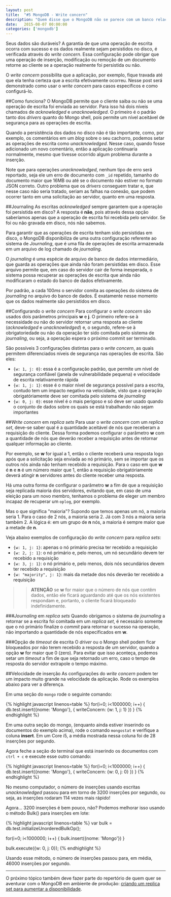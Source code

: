 ```yaml
---
layout: post
title:  "#5 MongoDB - Write concern"
description: "Quem disse que o MongoDB não se parece com um banco relacional? Aprenda a fazer com que as operações de escrita sejam persistidas em disco, mesmo que ocorra um desastre sem precedentes em seu servidor."
date:   2015-08-07 00:00:00
categories: ['mongodb']
---
```


Seus dados são duráveis? A garantia de que uma operação de escrita ocorra com sucesso e os dados realmente sejam persistidos no disco, é verificada através do *write concern*. Essa configuração pode obrigar que uma operação de inserção, modificação ou remoção de um documento retorne ao cliente se a operação realmente foi persistida ou não.

O *write concern* possibilita que a aplicação, por exemplo, fique travada até que ela tenha certeza que a escrita efetivamente ocorreu. Nesse post será demonstrado como usar o *write concern* para casos específicos e como configurá-lo.

##Como funciona?
O MongoDB permite que o cliente saiba ou não se uma operação de escrita foi enviada ao servidor. Para isso há dois níveis chamados de *acknowledged* e *unacknowledged*. O primeiro é o padrão tanto dos *drivers* quanto do Mongo shell, pois permite um nível aceitável de segurança para as operações de escrita.

Quando a persistência dos dados no disco não é tão importante, como, por exemplo, os comentários em um *blog* sobre o seu cachorro, podemos setar as operações de escrita como *unacknowledged*. Nesse caso, quando fosse adicionado um novo comentário, então a aplicação continuaria normalmente, mesmo que tivesse ocorrido algum problema durante a inserção.

Note que para operações *unacknowledged*, nenhum tipo de erro será reportado, seja ele um erro de documento com `_id` repetido, tamanho do documento maior que 16MB ou até se o documento não estiver no formato JSON correto. Outro problema que os *drivers* conseguem tratar e, que nesse caso não seria tratado, seriam as falhas na conexão, que podem ocorrer tanto em uma solicitação ao servidor, quanto em uma resposta.

##Journaling
As escritas *acknowledged* sempre garantem que a operação foi persistida em disco? A resposta é **não**, pois através dessa opção saberíamos apenas que a operação de escrita foi recebida pelo servidor. Se foi ou não gravada em disco, nós não sabemos.

Para garantir que as operações de escrita tenham sido persistidas em disco, o MongoDB disponibiliza de uma outra configuração referente ao sistema de *Journaling*, que é uma fila de operações de escrita armazenada em um arquivo de log chamado de *journaling*.

O *journaling* é uma espécie de arquivo de banco de dados intermediário, que guarda as operações que ainda não foram persistidas em disco. Esse arquivo permite que, em caso do servidor cair de forma inesperada, o sistema possa recuperar as operações de escrita que ainda não modificaram o estado do banco de dados efetivamente.

Por padrão, a cada 100*ms* o servidor comita as operações do sistema de *journaling* no arquivo do banco de dados. É exatamente nesse momento que os dados realmente são persistidos em disco.

##Configurando o *write concern*
Para configurar o *write concern* são usados dois parâmetros principais **w** e **j**. O primeiro refere-se à necessidade ou não do servidor retornar uma resposta ao cliente (*acknowledged* e *unacknowledged*) e, o segundo, refere-se à obrigatoriedade ou não da operação ter sido comitada pelo sistema de *journaling*, ou seja, a operação espera o próximo commit ser terminado.

São possíveis 3 configurações distintas para o *write concern*, as quais permitem diferenciados níveis de segurança nas operações de escrita. São eles:

* `{w: 1, j: 0}`: essa é a configuração padrão, que permite um nível de segurança confiável (janela de vulnerabilidade pequena) e velocidade de escrita relativamente rápida
* `{w: 1, j: 1}`: esse é o maior nível de segurança possível para a escrita, contudo tem um impacto negativo na velocidade, visto que a operação obrigatóriamente deve ser comitada pelo sistema de *journaling*
* `{w: 0, j: 0}`: esse nível é o mais perigoso e só deve ser usado quando o conjunto de dados sobre os quais se está trabalhando não sejam importantes

##*Write concern* em *replica sets*
Para usar o *write concern* com um *replica set*, deve-se saber qual é a quantidade aceitável de nós que receberam a requisição do cliente. Dessa forma podemos configurar o parâmetro **w** com a quantidade de nós que deverão receber a requisição antes de retornar qualquer informação ao cliente.

Por exemplo, se **w** for igual a 1, então o cliente receberá uma resposta logo após que a solicitação seja enviada ao nó primário, sem se importar que os outros nós ainda não tenham recebido a requisição. Para o caso em que **w** é **n** e **n** é um número maior que 1, então a requisição obrigatóriamente deverá atingir **n** servidores antes do cliente receber uma resposta.

Há uma outra forma de configurar o parâmetro **w** a fim de que a requisição seja replicada  maioria dos servidores, evitando que, em caso de uma eleição para um novo membro, tenhamos o problema de eleger um membro incapaz de recuperar um `oplog`, por exemplo.

Mas o que significa "maioria"? Supondo que temos apenas um nó, a maioria seria 1. Para o caso de 2 nós, a maioria seria 2. Já com 3 nós a maioria seria também 2. A lógica é: em um grupo de **n** nós, a maioria é sempre maior que a metade de **n**.

Veja abaixo exemplos de configuração do *write concern* para *replica sets*:

* `{w: 1, j: 1}`: apenas o nó primário precisa ter recebido a requisição
* `{w: 2, j: 1}`: o nó primário e, pelo menos, um nó secundário devem ter recebido a requisição
* `{w: 3, j: 1}`: o nó primário e, pelo menos, dois nós secundários devem ter recebido a requisição
* `{w: "majority", j: 1}`: mais da metade dos nós deverão ter recebido a requisição

>>**ATENÇÃO** se **w** for maior que o número de nós que contêm dados, então ele ficará aguardando até que os nós existentes respondam e, portanto, o cliente ficará bloqueado indefinidamente.

###*Journaling* em *replica sets*
Quando obrigamos o sistema de *journaling* a retornar se a escrita foi comitada em um *replica set*, é necessário somente que o nó primário finalize o *commit* para retornar o sucesso na operação, não importando a quantidade de nós especificados em **w**.

###Opção de *timeout* de escrita
O *driver* ou o Mongo shell podem ficar bloqueados por não terem recebido a resposta de um servidor, quando a opção **w** for maior que 0 (zero). Para evitar que isso aconteça, podemos setar um *timeout* a fim de que seja retornado um erro, caso o tempo de resposta do servidor extrapole o tempo máximo.

##Velocidade de inserção
As configurações do *write concern* podem ter um impacto muito grande na velocidade da aplicação. Rode os exemplos abaixo para ver a diferença.

Em uma seção do `mongo` rode o seguinte comando:

{% highlight javascript linenos=table %}
for(i=0; i<1000000; i++) {
  db.test.insert({nome: 'Mongo'}, {
    writeConcern: {w: 1, j: 1}
  })
}
{% endhighlight %}

Em uma outra seção do mongo, (enquanto ainda estiver inserindo os documentos do exemplo acima), rode o comando `mongostat` e verifique a coluna **insert**. Em um Core i5, a média mostrada nessa coluna foi de 28 inserções por segundo.

Agora feche a seção do terminal que está inserindo os documentos com `ctrl + c` e execute esse outro comando:

{% highlight javascript linenos=table %}
for(i=0; i<1000000; i++) {
  db.test.insert({nome: 'Mongo'}, {
    writeConcern: {w: 0, j: 0}
  })
}
{% endhighlight %}

No mesmo computador, o número de inserções usando escritas *unacknowledged* passou para em torno de 3200 inserções por segundo, ou seja, as inserções rodaram 114 vezes mais rápido!

Agora... 3200 inserções é bem pouco, não? Podemos melhorar isso usando o método Bulk() para inserções em lote:

{% highlight javascript linenos=table %}
var bulk = db.test.initializeUnorderedBulkOp();

for(i=0; i<1000000; i++) {
  bulk.insert({nome: 'Mongo'})
}

bulk.execute({w: 0, j: 0});
{% endhighlight %}

Usando esse método, o número de inserções passou para, em média, 46000 inserções por segundo.

<hr/>

O próximo tópico também deve fazer parte do repertório de quem quer se aventurar com o MongoDB em ambiente de produção: [criando um replica set para aumentar a disponibilidade](http://jordankobellarz.github.io/mongodb/2015/08/09/mongodb-replicacao.html).

